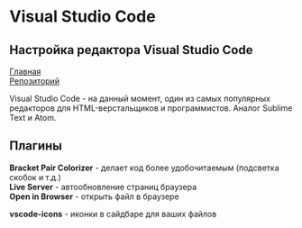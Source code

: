 # Visual Studio Code
## Настройка редактора Visual Studio Code

[Главная](https://damir-art.github.io)<br />
[Репозиторий](https://github.com/damir-art/visual-studio-code)

Visual Studio Code - на данный момент, один из самых популярных редакторов для HTML-верстальщиков и программистов. Аналог Sublime Text и Atom.

## Плагины
**Bracket Pair Colorizer** - делает код более удобочитаемым (подсветка скобок и т.д.)<br />
**Live Server** - автообновление страниц браузера<br />
**Open in Browser** - открыть файл в браузере<br />

**vscode-icons** - иконки в сайдбаре для ваших файлов

